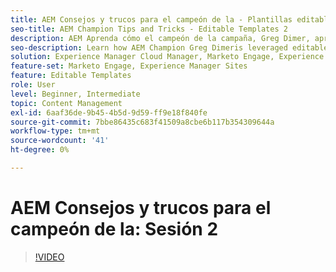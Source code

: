 ```yaml
---
title: AEM Consejos y trucos para el campeón de la - Plantillas editables 2
seo-title: AEM Champion Tips and Tricks - Editable Templates 2
description: AEM Aprenda cómo el campeón de la campaña, Greg Dimer, aprovechó las plantillas editables en AEM Sites. Revise estos consejos rápidos y pruébelos hoy mismo en su instancia.
seo-description: Learn how AEM Champion Greg Dimeris leveraged editable templates in AEM Sites. Review these quick tips and then give them a try in your instance today.
solution: Experience Manager Cloud Manager, Marketo Engage, Experience Manager Sites
feature-set: Marketo Engage, Experience Manager Sites
feature: Editable Templates
role: User
level: Beginner, Intermediate
topic: Content Management
exl-id: 6aaf36de-9b45-4b5d-9d59-ff9e18f840fe
source-git-commit: 7bbe86435c683f41509a8cbe6b117b354309644a
workflow-type: tm+mt
source-wordcount: '41'
ht-degree: 0%

---
```


# AEM Consejos y trucos para el campeón de la: Sesión 2

>[!VIDEO](https://video.tv.adobe.com/v/3439840?quality=12&learn=on&captions=spa)

